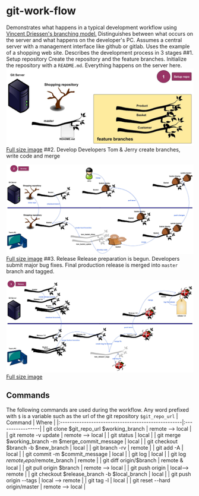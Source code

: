 # git-work-flow

Demonstrates what happens in a typical development workflow using [Vincent Driessen's branching model.](http://nvie.com/posts/a-successful-git-branching-model/) Distinguishes between what occurs on the server and what happens on the developer's PC. Assumes a central server with a management interface like github or gitlab. Uses the example of a shopping web site.
Describes the development process in 3 stages
##1. Setup repository
Create the repository and the feature branches. Initialize the repository with a `README.md`. Everything happens on the server here.
![alt text](images/gitflow1.jpg "Stage 1. Setup repo")
[Full size image](https://raw.githubusercontent.com/PhilCorcoran/git-work-flow/master/images/gitflow1.jpg)
##2. Develop
Developers Tom &amp; Jerry create branches, write code and merge

![alt text](images/gitflow2.jpg "Stage 2. Developing")
[Full size image](https://raw.githubusercontent.com/PhilCorcoran/git-work-flow/master/images/gitflow2.jpg)
##3. Release
Release preparation is begun. Developers submit major bug fixes. Final production release is merged into `master` branch and tagged.

![alt text](images/gitflow3.jpg "Stage 3. Releasing")
[Full size image](https://raw.githubusercontent.com/PhilCorcoran/git-work-flow/master/images/gitflow3.jpg)

## Commands
The following commands are used during the workflow. Any word prefixed with `$` is a variable such as the url of the git repository `$git_repo_url`
| Command                                            | Where            |
|:---------------------------------------------------|:-----------------|
| git clone $git_repo_url $working_branch            | remote --> local |
| git remote -v update                               | remote --> local |
| git status                                         | local            |
| git merge $working_branch -m $merge_commit_message | local            |
| git checkout $branch -b $new_branch                | local            |
| git branch -rv                                     | remote           |
| git add -A                                         | local            |
| git commit -m $commit_message                      | local            |
| git log                                            | local            |
| git log $remote_repo/$remote_branch                | remote           |
| git diff origin/$branch                            | remote & local   |
| git pull origin $branch                            | remote --> local |
| git push origin                                    | local--> remote  |
| git checkout $release_branch -b $local_branch      | local            |
| git push origin --tags                             | local --> remote |
| git tag -l                                         | local            |
| git reset --hard origin/master                     | remote --> local |

